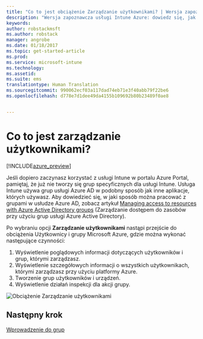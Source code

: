 ```yaml
---
title: "Co to jest obciążenie Zarządzanie użytkownikami? | Wersja zapoznawcza usługi Intune Azure | Dokumentacja firmy Microsoft"
description: "Wersja zapoznawcza usługi Intune Azure: dowiedz się, jak wyświetlać użytkowników i zarządzać nimi przy użyciu programu Microsoft Intune i platformy Azure."
keywords: 
author: robstackmsft
ms.author: robstack
manager: angrobe
ms.date: 01/18/2017
ms.topic: get-started-article
ms.prod: 
ms.service: microsoft-intune
ms.technology: 
ms.assetid: 
ms.suite: ems
translationtype: Human Translation
ms.sourcegitcommit: 990062ecf03a117dad74eb71e3f40abb79f22be6
ms.openlocfilehash: d778e7d1dee49da4155b109692b80b23489f0ae8


---
```


# <a name="what-is-user-management"></a>Co to jest zarządzanie użytkownikami?


[!INCLUDE[azure_preview](../includes/azure_preview.md)]

Jeśli dopiero zaczynasz korzystać z usługi Intune w portalu Azure Portal, pamiętaj, że już nie tworzy się grup specyficznych dla usługi Intune. Usługa Intune używa grup usługi Azure AD w podobny sposób jak inne aplikacje, których używasz.
Aby dowiedzieć się, w jaki sposób można pracować z grupami w usłudze Azure AD, zobacz artykuł [Managing access to resources with Azure Active Directory groups](https://docs.microsoft.com/en-us/azure/active-directory/active-directory-manage-groups) (Zarządzanie dostępem do zasobów przy użyciu grup usługi Azure Active Directory).

Po wybraniu opcji **Zarządzanie użytkownikami** nastąpi przejście do obciążenia Użytkownicy i grupy Microsoft Azure, gdzie można wykonać następujące czynności:

1. Wyświetlenie poglądowych informacji dotyczących użytkowników i grup, którymi zarządzasz.
2. Wyświetlenie szczegółowych informacji o wszystkich użytkownikach, którymi zarządzasz przy użyciu platformy Azure.
3. Tworzenie grup użytkowników i urządzeń.
4. Wyświetlenie działań inspekcji dla akcji grupy.

![Obciążenie Zarządzanie użytkownikami](./media/manage-users.png)


## <a name="next-step"></a>Następny krok

[Wprowadzenie do grup](/intune-azure/manage-users/get-started-with-groups)



<!--HONumber=Feb17_HO1-->


